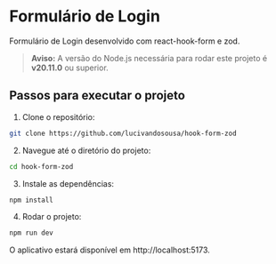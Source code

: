 # Formulário de Login

Formulário de Login desenvolvido com react-hook-form e zod.

> **Aviso:** A versão do Node.js necessária para rodar este projeto é **v20.11.0** ou superior.

## Passos para executar o projeto

1. Clone o repositório:

```bash
git clone https://github.com/lucivandosousa/hook-form-zod
```

2. Navegue até o diretório do projeto:

```bash
cd hook-form-zod
```

3. Instale as dependências:

```bash
npm install
```

4. Rodar o projeto:

```bash
npm run dev
```

O aplicativo estará disponível em http://localhost:5173.
